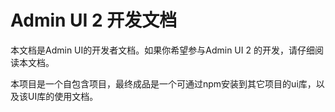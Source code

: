 # Admin UI 2 开发文档

本文档是Admin UI的开发者文档。如果你希望参与Admin UI 2 的开发，请仔细阅读本文档。

本项目是一个自包含项目，最终成品是一个可通过npm安装到其它项目的ui库，以及该UI库的使用文档。
